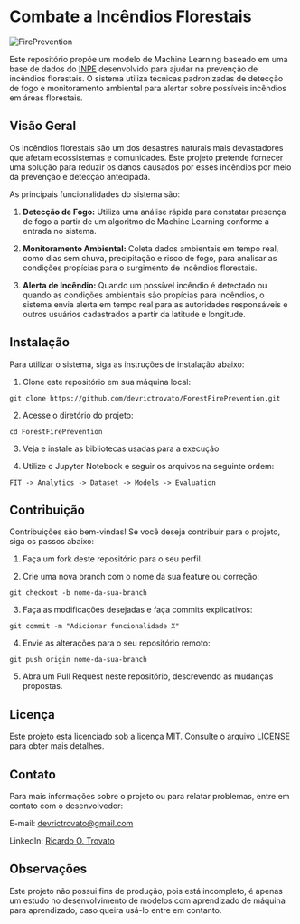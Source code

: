 # Combate a Incêndios Florestais

![FirePrevention](https://github.com/devrictrovato/ForestFirePrevention/assets/66500781/e60017cf-6b58-4469-8a2c-3f35c0901705)

Este repositório propõe um modelo de Machine Learning baseado em uma base de dados do [INPE](https://queimadas.dgi.inpe.br/queimadas/bdqueimadas) desenvolvido para ajudar na prevenção de incêndios florestais. O sistema utiliza técnicas padronizadas de detecção de fogo e monitoramento ambiental para alertar sobre possíveis incêndios em áreas florestais.

## Visão Geral

Os incêndios florestais são um dos desastres naturais mais devastadores que afetam ecossistemas e comunidades. Este projeto pretende fornecer uma solução para reduzir os danos causados por esses incêndios por meio da prevenção e detecção antecipada.

As principais funcionalidades do sistema são:

1. **Detecção de Fogo:** Utiliza uma análise rápida para constatar presença de fogo a partir de um algoritmo de Machine Learning conforme a entrada no sistema.

2. **Monitoramento Ambiental:** Coleta dados ambientais em tempo real, como dias sem chuva, precipitação e risco de fogo, para analisar as condições propícias para o surgimento de incêndios florestais.

3. **Alerta de Incêndio:** Quando um possível incêndio é detectado ou quando as condições ambientais são propícias para incêndios, o sistema envia alerta em tempo real para as autoridades responsáveis e outros usuários cadastrados a partir da latitude e longitude.

## Instalação

Para utilizar o sistema, siga as instruções de instalação abaixo:

1. Clone este repositório em sua máquina local:

```
git clone https://github.com/devrictrovato/ForestFirePrevention.git
```

2. Acesse o diretório do projeto:

```
cd ForestFirePrevention
```

3. Veja e instale as bibliotecas usadas para a execução

4. Utilize o Jupyter Notebook e seguir os arquivos na seguinte ordem:

```
FIT -> Analytics -> Dataset -> Models -> Evaluation
```

## Contribuição

Contribuições são bem-vindas! Se você deseja contribuir para o projeto, siga os passos abaixo:

1. Faça um fork deste repositório para o seu perfil.

2. Crie uma nova branch com o nome da sua feature ou correção:

```
git checkout -b nome-da-sua-branch
```

3. Faça as modificações desejadas e faça commits explicativos:

```
git commit -m "Adicionar funcionalidade X" 
```

4. Envie as alterações para o seu repositório remoto:

```
git push origin nome-da-sua-branch
```

5. Abra um Pull Request neste repositório, descrevendo as mudanças propostas.

## Licença

Este projeto está licenciado sob a licença MIT. Consulte o arquivo [LICENSE](https://github.com/devrictrovato/ForestFirePrevention/blob/main/LICENSE) para obter mais detalhes.

## Contato

Para mais informações sobre o projeto ou para relatar problemas, entre em contato com o desenvolvedor:

E-mail: devrictrovato@gmail.com

LinkedIn: [Ricardo O. Trovato](https://www.linkedin.com/in/ricardo-de-oliveira-trovato/)

## Observações

Este projeto não possui fins de produção, pois está incompleto, é apenas um estudo no desenvolvimento de modelos com aprendizado de máquina para aprendizado, caso queira usá-lo entre em contanto.
